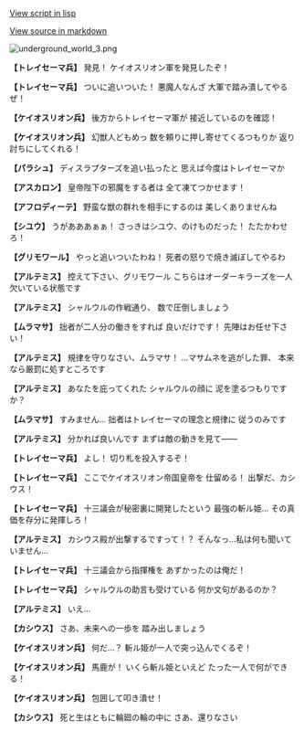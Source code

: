 [View script in lisp](../scripts/101005030.txt)

[View source in markdown](101005030.md)

![underground_world_3.png](../images/backgrounds/underground_world_3.png)

**【トレイセーマ兵】**
発見！
ケイオスリオン軍を発見したぞ！

**【トレイセーマ兵】**
ついに追いついた！
悪魔人なんざ
大軍で踏み潰してやるぜ！

**【ケイオスリオン兵】**
後方からトレイセーマ軍が
接近しているのを確認！

**【ケイオスリオン兵】**
幻獣人どもめっ
数を頼りに押し寄せてくるつもりか
返り討ちにしてくれる！

**【パラシュ】**
ディスラプターズを追い払ったと
思えば今度はトレイセーマか

**【アスカロン】**
皇帝陛下の邪魔をする者は
全て凍てつかせます！

**【アフロディーテ】**
野蛮な獣の群れを相手にするのは
美しくありませんね

**【シユウ】**
うがあああぁぁ！
さっきはシユウ、のけものだった！
たたかわせろ！

**【グリモワール】**
やっと追いついたわね！
死者の怒りで焼き滅ぼしてやるわ

**【アルテミス】**
控えて下さい、グリモワール
こちらはオーダーキラーズを一人
欠いている状態です

**【アルテミス】**
シャルウルの作戦通り、
数で圧倒しましょう

**【ムラマサ】**
拙者が二人分の働きをすれば
良いだけです！
先陣はお任せ下さい！

**【アルテミス】**
規律を守りなさい、ムラマサ！
…マサムネを逃がした罪、
本来なら厳罰に処すところです

**【アルテミス】**
あなたを庇ってくれた
シャルウルの顔に
泥を塗るつもりですか？

**【ムラマサ】**
すみません…
拙者はトレイセーマの理念と規律に
従うのみです

**【アルテミス】**
分かれば良いんです
まずは敵の動きを見て――

**【トレイセーマ兵】**
よし！
切り札を投入するぞ！

**【トレイセーマ兵】**
ここでケイオスリオン帝国皇帝を
仕留める！
出撃だ、カシウス！

**【トレイセーマ兵】**
十三議会が秘密裏に開発したという
最強の斬ル姫…
その真価を存分に発揮しろ！

**【アルテミス】**
カシウス殿が出撃するですって！？
そんなっ…私は何も聞いていません…

**【トレイセーマ兵】**
十三議会から指揮権を
あずかったのは俺だ！

**【トレイセーマ兵】**
シャルウルの助言も受けている
何か文句があるのか？

**【アルテミス】**
いえ…

**【カシウス】**
さあ、未来への一歩を
踏み出しましょう

**【ケイオスリオン兵】**
何だ…？
斬ル姫が一人で突っ込んでくるぞ！

**【ケイオスリオン兵】**
馬鹿が！
いくら斬ル姫といえど
たった一人で何ができる！

**【ケイオスリオン兵】**
包囲して叩き潰せ！

**【カシウス】**
死と生はともに輪廻の輪の中に
さあ、還りなさい